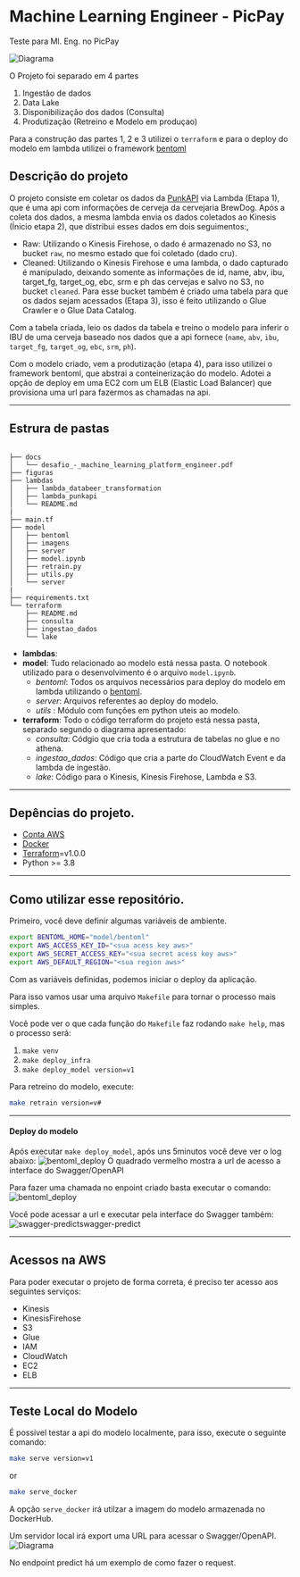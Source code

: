 # Machine Learning Engineer - PicPay
Teste para Ml. Eng. no PicPay

![Diagrama](figuras/Diagrama.png)

O Projeto foi separado em 4 partes

1. Ingestão de dados
2. Data Lake
3. Disponibilização dos dados (Consulta)
4. Produtização (Retreino e Modelo em produçao)

Para a construção das partes 1, 2 e 3 utilizei o `terraform` e para o deploy do modelo em lambda utilizei o framework [bentoml](https://docs.bentoml.org/en/latest/)

## Descrição do projeto

O projeto consiste em coletar os dados da [PunkAPI](https://api.punkapi.com/v2/beers/random) via Lambda (Etapa 1), que é uma api com informações de cerveja da cervejaria BrewDog. Após a coleta dos dados, a mesma lambda envia os dados coletados ao Kinesis (Ínicio etapa 2), que distribui esses dados em dois seguimentos:, 
 - Raw: Utilizando o Kinesis Firehose, o dado é armazenado no S3, no bucket `raw`, no mesmo estado que foi coletado (dado cru).
 - Cleaned: Utilizando o Kinesis Firehose e uma lambda, o dado capturado é manipulado, deixando somente as informações de id,
name, abv, ibu, target_fg, target_og, ebc, srm e ph das cervejas e salvo no S3, no bucket `cleaned`. Para esse bucket também é criado uma tabela para que os dados sejam acessados (Etapa 3), isso é feito utilizando o Glue Crawler e o Glue Data Catalog.

Com a tabela criada, leio os dados da tabela e treino o modelo para inferir o IBU de uma cerveja baseado nos dados que a api fornece (`name`, `abv`, `ibu`, `target_fg`, `target_og`, `ebc`, `srm`, `ph`).

Com o modelo criado, vem a produtização (etapa 4), para isso utilizei o framework bentoml, que abstrai a conteinerização do modelo. Adotei a opção de deploy em uma EC2 com um ELB (Elastic Load Balancer) que provisiona uma url para fazermos as chamadas na api.

***
## Estrura de pastas

```

├── docs
│   └── desafio_-_machine_learning_platform_engineer.pdf
├── figuras
├── lambdas
│   ├── lambda_databeer_transformation
│   ├── lambda_punkapi
│   └── README.md
|
├── main.tf
├── model
│   ├── bentoml
│   ├── imagens
│   ├── server
│   ├── model.ipynb
│   ├── retrain.py
│   ├── utils.py
│   └── server
|
├── requirements.txt
└── terraform
    ├── README.md
    ├── consulta
    ├── ingestao_dados
    └── lake

```
- **lambdas**: 
- **model**: Tudo relacionado ao modelo está nessa pasta. O notebook utilizado para o desenvolvimento é o arquivo `model.ipynb`.
    - *bentoml*: Todos os arquivos necessários para deploy do modelo em lambda utilizando o [bentoml](https://docs.bentoml.org/en/latest/).
    - *server*: Arquivos referentes ao deploy do modelo.
    - *utils* : Módulo com funções em python uteis ao modelo.
- **terraform**: Todo o código terraform do projeto está nessa pasta, separado segundo o diagrama apresentado:
    - *consulta*: Códgio que cria toda a estrutura de tabelas no glue e no athena.
    - *ingestao_dados*: Código que cria a parte do CloudWatch Event e da lambda de ingestão.
    - *lake*: Código para o Kinesis, Kinesis Firehose, Lambda e S3.


***
## Depências do projeto.
 - [Conta AWS](https://aws.amazon.com/account/sign-up)
 - [Docker](https://docs.docker.com/engine/install/)
 - [Terraform](https://learn.hashicorp.com/tutorials/terraform/install-cli)=v1.0.0
 - Python >= 3.8
***
## Como utilizar esse repositório.

Primeiro, você deve definir algumas variáveis de ambiente.

```bash
export BENTOML_HOME="model/bentoml"
export AWS_ACCESS_KEY_ID="<sua acess key aws>"
export AWS_SECRET_ACCESS_KEY="<sua secret acess key aws>"
export AWS_DEFAULT_REGION="<sua region aws>"
```

Com as variáveis definidas, podemos iniciar o deploy da aplicação.

Para isso vamos usar uma arquivo `Makefile` para tornar o processo mais simples.

Você pode ver o que cada função do `Makefile` faz rodando `make help`, mas o processo será:

1. `make venv` 
2. `make deploy_infra`
3. `make deploy_model version=v1`

Para retreino do modelo, execute:

```bash
make retrain version=v#
```
***
#### Deploy do modelo
Após executar `make deploy_model`, após uns 5minutos você deve ver o log abaixo:
![bentoml_deploy](figuras/deploy_ec2.png)
O quadrado vermelho mostra a url de acesso a interface do Swagger/OpenAPI

Para fazer uma chamada no enpoint criado basta executar o comando:
![bentoml_deploy](figuras/bentoml-request_deploy_ec2.png)

Você pode acessar a url e executar pela interface do Swagger também:
![swagger-predict](figuras/swagger-predict.png)swagger-predict
***
## Acessos na AWS
Para poder executar o projeto de forma correta, é preciso ter acesso aos seguintes serviços:
- Kinesis
- KinesisFirehose
- S3
- Glue
- IAM
- CloudWatch
- EC2
- ELB
***

## Teste Local do Modelo

É possivel testar a api do modelo localmente, para isso, execute o seguinte comando:

```bash
make serve version=v1
```
or
```bash
make serve_docker
```
A opção `serve_docker` irá utilzar a imagem do modelo armazenada no DockerHub.

Um servidor local irá export uma URL para acessar o Swagger/OpenAPI.
![Diagrama](figuras/Swagger.png)

No endpoint predict há um exemplo de como fazer o request.

